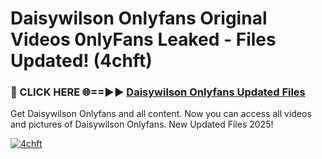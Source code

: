 # Daisywilson Onlyfans Original Videos 0nlyFans Leaked - Files Updated! (4chft)

<h3>🔴 CLICK HERE 🌐==►► <a href="https://tinyurl.com/2m67pmp6" rel="nofollow">Daisywilson Onlyfans Updated Files</a></h3>

Get Daisywilson Onlyfans and all content. Now you can access all videos and pictures of Daisywilson Onlyfans. New Updated Files 2025!

[![4chft](https://i.imgur.com/H4QAA4z.gif)](https://tinyurl.com/2m67pmp6)